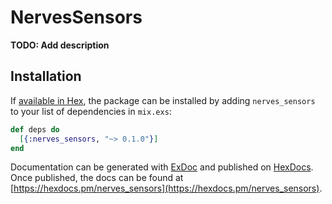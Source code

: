 # NervesSensors

**TODO: Add description**

## Installation

If [available in Hex](https://hex.pm/docs/publish), the package can be installed
by adding `nerves_sensors` to your list of dependencies in `mix.exs`:

```elixir
def deps do
  [{:nerves_sensors, "~> 0.1.0"}]
end
```

Documentation can be generated with [ExDoc](https://github.com/elixir-lang/ex_doc)
and published on [HexDocs](https://hexdocs.pm). Once published, the docs can
be found at [https://hexdocs.pm/nerves_sensors](https://hexdocs.pm/nerves_sensors).

